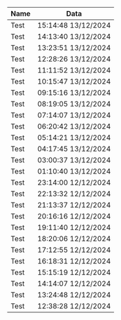 | Name | Data |
| -- | -- |
| Test | 15:14:48 13/12/2024 |
| Test | 14:13:40 13/12/2024 |
| Test | 13:23:51 13/12/2024 |
| Test | 12:28:26 13/12/2024 |
| Test | 11:11:52 13/12/2024 |
| Test | 10:15:47 13/12/2024 |
| Test | 09:15:16 13/12/2024 |
| Test | 08:19:05 13/12/2024 |
| Test | 07:14:07 13/12/2024 |
| Test | 06:20:42 13/12/2024 |
| Test | 05:14:21 13/12/2024 |
| Test | 04:17:45 13/12/2024 |
| Test | 03:00:37 13/12/2024 |
| Test | 01:10:40 13/12/2024 |
| Test | 23:14:00 12/12/2024 |
| Test | 22:13:32 12/12/2024 |
| Test | 21:13:37 12/12/2024 |
| Test | 20:16:16 12/12/2024 |
| Test | 19:11:40 12/12/2024 |
| Test | 18:20:06 12/12/2024 |
| Test | 17:12:55 12/12/2024 |
| Test | 16:18:31 12/12/2024 |
| Test | 15:15:19 12/12/2024 |
| Test | 14:14:07 12/12/2024 |
| Test | 13:24:48 12/12/2024 |
| Test | 12:38:28 12/12/2024 |